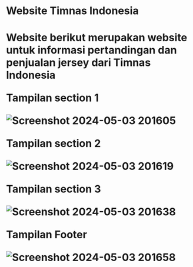 <h1>Website Timnas Indonesia<h1>
<p>Website berikut merupakan website untuk informasi pertandingan dan penjualan jersey dari Timnas Indonesia</p>

<p>Tampilan section 1</p>

![Screenshot 2024-05-03 201605](https://github.com/emzhran/PDW7_20220140118/assets/122156466/5cbcffa4-05ef-4e7a-b097-2480a348ef63)

<p>Tampilan section 2</p>

![Screenshot 2024-05-03 201619](https://github.com/emzhran/PDW7_20220140118/assets/122156466/ee732bd2-cdbb-4b7c-8973-799cc5974e86)

<p>Tampilan section 3</p>

![Screenshot 2024-05-03 201638](https://github.com/emzhran/PDW7_20220140118/assets/122156466/e41a7f29-8324-4990-85a0-b5789e686553)

<p>Tampilan Footer</p>

![Screenshot 2024-05-03 201658](https://github.com/emzhran/PDW7_20220140118/assets/122156466/0f0d4929-622b-4767-983d-6c658797febc)


